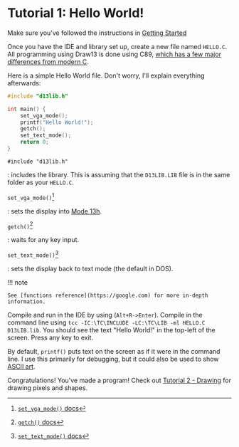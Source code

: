 ﻿
# Tutorial 1: Hello World!

Make sure you've followed the instructions in  [Getting Started](getting_started.md)

Once you have the IDE and library set up, create a new file named `HELLO.C`. 
All programming using Draw13 is done using C89, [which has a few major differences from modern C](https://cw.fel.cvut.cz/old/_media/courses/be5b99cpl/lectures/be5b99cpl-lec10-handout-3x3.pdf).

Here is a simple Hello World file. Don't worry, I'll explain everything afterwards:
```c
#include "d13lib.h"

int main() {
	set_vga_mode();
	printf("Hello World!");
	getch();
	set_text_mode();
	return 0;
}
```

`#include "d13lib.h"` 

:	includes the library. This is assuming that the `D13LIB.LIB` file is in the same folder as your `HELLO.C`.  

`set_vga_mode()`[^1] 

:	sets the display into [Mode 13h](https://en.wikipedia.org/wiki/Mode_13h).

`getch()`[^2] 

:	waits for any key input. 

`set_text_mode()`[^3] 

:	sets the display back to text mode (the default in DOS).

!!! note

	See [functions reference](https://google.com) for more in-depth information.

Compile and run in the IDE by using (`Alt+R->Enter`). Compile in the command line using `tcc -IC:\TC\INCLUDE -LC:\TC\LIB -ml HELLO.C D13LIB.lib`. You should see the text "Hello World!" in the top-left of the screen. Press any key to exit. 

By default, `printf()` puts text on the screen as if it were in the command line. I use this primarily for debugging, but it could also be used to show [ASCII art](https://en.wikipedia.org/wiki/ASCII_art). 

Congratulations! You've made a program! Check out [Tutorial 2 - Drawing](tutorial2.md) for drawing pixels and shapes. 

[^1]: [`set_vga_mode()` docs](/reference/systemfunctions#set_vga_mode)
[^2]: [`getch()` docs](/reference/input.md)
[^3]: [`set_text_mode()` docs](reference/systemfunctions.md#set_text_mode)
